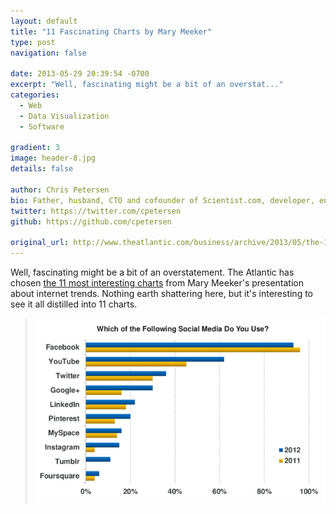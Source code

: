 ```yaml
---
layout: default
title: "11 Fascinating Charts by Mary Meeker"
type: post
navigation: false

date: 2013-05-29 20:39:54 -0700
excerpt: "Well, fascinating might be a bit of an overstat..."
categories:
  - Web
  - Data Visualization
  - Software

gradient: 3
image: header-8.jpg
details: false

author: Chris Petersen
bio: Father, husband, CTO and cofounder of Scientist.com, developer, entrepreneur and technologist.
twitter: https://twitter.com/cpetersen
github: https://github.com/cpetersen

original_url: http://www.theatlantic.com/business/archive/2013/05/the-12-most-fascinating-charts-from-mary-meekers-epic-slideshow-of-internet-trends/276350/
---
```



Well, fascinating might be a bit of an overstatement. The Atlantic has chosen  [the 11 most interesting charts](http://www.theatlantic.com/business/archive/2013/05/the-12-most-fascinating-charts-from-mary-meekers-epic-slideshow-of-internet-trends/276350/)  from Mary Meeker's presentation about internet trends. Nothing earth shattering here, but it's interesting to see it all distilled into 11 charts.

 > 
 > 
 >  
 > 
 >  [![Screen Shot 2013-05-29 at 12.30.20 PM.png](/assets/import/c7493dcf162fa9946a88971ed16112d8.png)](http://cdn.theatlantic.com/static/mt/assets/business/Screen%20Shot%202013-05-29%20at%2012.30.20%20PM.png) 
 > 
 >  
 > 
 > 
